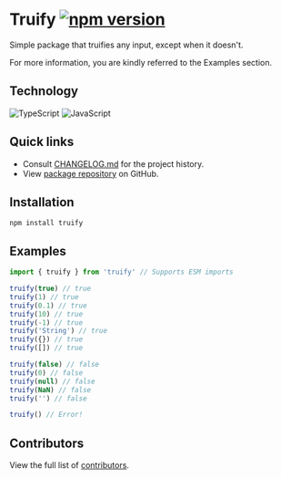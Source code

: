 # Truify [![npm version](https://badgen.net/npm/v/truify?label=npm%20package&color=green&cache=600)][npm]

Simple package that truifies any input, except when it doesn't.

For more information, you are kindly referred to the Examples section.

## Technology
![TypeScript](https://img.shields.io/badge/typescript-%23007ACC.svg?style=for-the-badge&logo=typescript&logoColor=white)
![JavaScript](https://img.shields.io/badge/javascript-%23323330.svg?style=for-the-badge&logo=javascript&logoColor=%23F7DF1E)

## Quick links
- Consult [CHANGELOG.md][changelog] for the project history.
- View [package repository][project] on GitHub.

## Installation

```
npm install truify
```

## Examples

```typescript
import { truify } from 'truify' // Supports ESM imports

truify(true) // true
truify(1) // true
truify(0.1) // true
truify(10) // true
truify(-1) // true
truify('String') // true
truify({}) // true
truify([]) // true

truify(false) // false
truify(0) // false
truify(null) // false
truify(NaN) // false
truify('') // false

truify() // Error!
```

## Contributors

View the full list of [contributors].

[npm]: https://www.npmjs.com/package/truify
[changelog]: https://github.com/Miljoen/truify/blob/master/CHANGELOG.md
[project]: https://github.com/Miljoen/truify
[contributors]: https://github.com/Miljoen/truify/graphs/contributors
